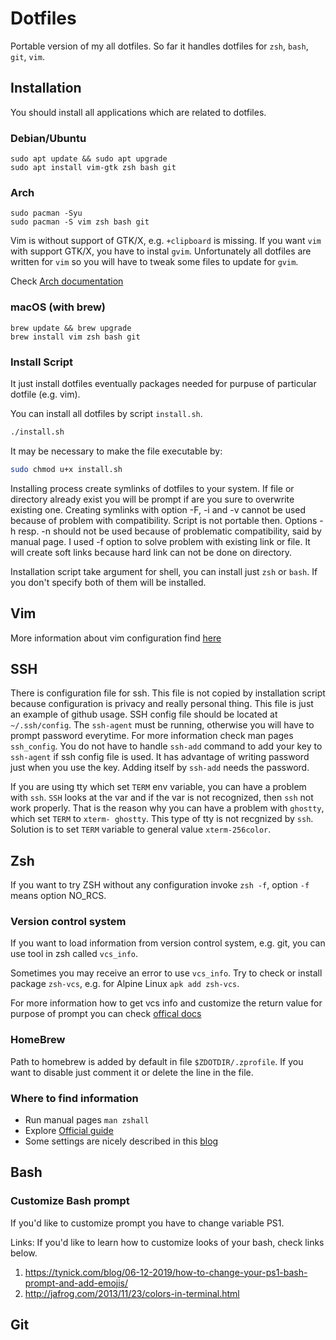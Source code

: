 # Dotfiles

Portable version of my all dotfiles. So far it handles dotfiles
for `zsh`, `bash`, `git`, `vim`.


## Installation

You should install all applications which are related to dotfiles.

### Debian/Ubuntu

```
sudo apt update && sudo apt upgrade
sudo apt install vim-gtk zsh bash git
```

### Arch

```
sudo pacman -Syu
sudo pacman -S vim zsh bash git
```
Vim is without support of GTK/X, e.g. `+clipboard` is missing.
If you want `vim` with support GTK/X, you have to instal `gvim`. Unfortunately all dotfiles
are written for `vim` so you will have to tweak some files to update for `gvim`.

Check [Arch documentation](https://wiki.archlinux.org/title/Vim#Installation)

### macOS (with brew)

```
brew update && brew upgrade
brew install vim zsh bash git
```

### Install Script

It just install dotfiles eventually packages needed for purpuse of particular dotfile (e.g. vim).

You can install all dotfiles by script `install.sh`.

```sh
./install.sh
```

It may be necessary to make the file executable by:

```sh
sudo chmod u+x install.sh
```

Installing process create symlinks of dotfiles to your system. If file or directory already exist you will be prompt if are you sure to overwrite existing one.
Creating symlinks with option -F, -i and -v cannot be used because of problem with compatibility. Script is not portable then.
Options -h resp. -n should not be used because of problematic compatibility, said by manual page. 
I used -f option to solve problem with existing link or file.
It will create soft links because hard link can not be done on directory.


Installation script take argument for shell, you can install just `zsh` or `bash`. If you
don't specify both of them will be installed.

## Vim
More information about vim configuration find [here](.vim/README.md)

## SSH

There is configuration file for ssh. This file is not copied by installation script because
configuration is privacy and really personal thing. This file is just an example of github usage.
SSH config file should be located at `~/.ssh/config`. The `ssh-agent` must be running,
otherwise you will have to prompt password everytime. For more information check man pages
`ssh_config`.
You do not have to handle `ssh-add` command to add your key to `ssh-agent` if ssh config file
is used. It has advantage of writing password just when you use the key. Adding itself by `ssh-add`
needs the password.

If you are using tty which set `TERM` env variable, you can have a problem with `ssh`.
`SSH` looks at the var and if the var is not recognized, then `ssh` not work properly.
That is the reason why you can have a problem with `ghostty`, which set `TERM` to `xterm- ghostty`.
This type of tty is not recgnized by `ssh`. Solution is to set `TERM` variable to general value `xterm-256color`.

## Zsh

If you want to try ZSH without any configuration invoke `zsh -f`, option `-f` means option NO_RCS.

### Version control system

If you want to load information from version control system, e.g. git, you can use tool in zsh called `vcs_info`.

Sometimes you may receive an error to use `vcs_info`. Try to check or install package `zsh-vcs`,
e.g. for Alpine Linux `apk add zsh-vcs`.

For more information how to get vcs info and customize the return value for purpose of prompt you can check [offical docs](https://zsh.sourceforge.io/Doc/Release/User-Contributions.html#Version-Control-Information)

### HomeBrew

Path to homebrew is added by default in file `$ZDOTDIR/.zprofile`. If you want to disable just comment it or delete the line in the file.

### Where to find information

- Run manual pages `man zshall`
- Explore [Official guide](https://zsh.sourceforge.io/Guide/zshguide.html)
- Some settings are nicely described in this [blog](https://thevaluable.dev/zsh-install-configure-mouseless/)

## Bash

### Customize Bash prompt

If you'd like to customize prompt you have to change variable PS1.

Links:
If you'd like to learn how to customize looks of your bash, check links below.

1. https://tynick.com/blog/06-12-2019/how-to-change-your-ps1-bash-prompt-and-add-emojis/
2. http://jafrog.com/2013/11/23/colors-in-terminal.html

## Git

